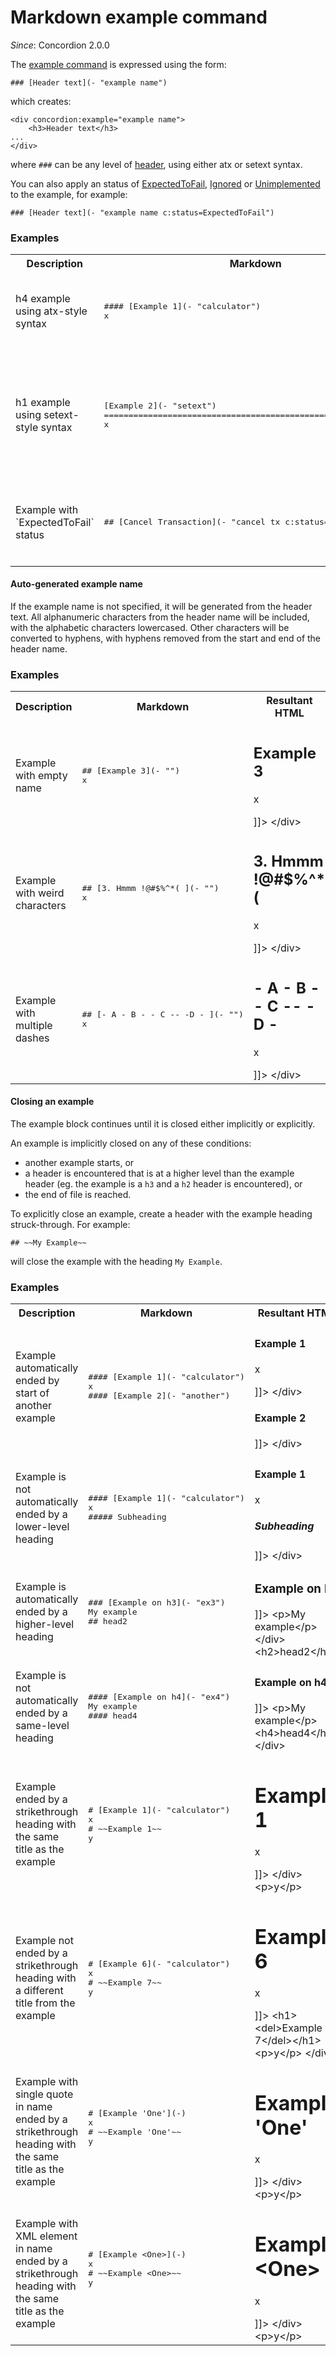 # Markdown example command
_Since_: Concordion 2.0.0

The [example command](../../common/command/example/Example.html) is expressed using the form:

`### [Header text](- "example name")`

which creates:

```
<div concordion:example="example name">
    <h3>Header text</h3>
...
</div>
```    

where `###` can be any level of [header](https://daringfireball.net/projects/markdown/syntax#header), using either atx or setext syntax.

You can also apply an status of [ExpectedToFail](../../common/command/example/Example.html#expectedToFail), [Ignored](../../common/command/example/Example.html#ignored) or [Unimplemented](../../common/command/example/Example.html#unimplemented) to the example, for example:

`### [Header text](- "example name c:status=ExpectedToFail")`

<div class="example">
  <h3>Examples</h3>
  <table concordion:execute="#html=translate(#md)">
    <tr>
      <th>Description</th>
      <th concordion:set="#md">Markdown</th>
      <th concordion:assert-equals="#html">Resultant HTML</th>
    </tr>
    <tr>
      <td>h4 example using atx-style syntax</td>
      <td>
        <pre>      
#### [Example 1](- "calculator")
x
        </pre>
      </td>
      <td>
<![CDATA[<div concordion:example="calculator"> <h4>Example 1</h4> <p>x</p>]]> &lt;/div>   
      </td>
    </tr>
    <tr>
      <td>h1 example using setext-style syntax</td>
      <td>
        <pre>      
[Example 2](- "setext")
=====================================================
x
        </pre>
      </td>
      <td>
<![CDATA[<div concordion:example="setext"> <h1>Example 2</h1> <p>x</p>]]> &lt;/div>   
      </td>
    </tr>
    <tr>
      <td>Example with `ExpectedToFail` status</td>
      <td>
        <pre>      
## [Cancel Transaction](- "cancel tx c:status=ExpectedToFail")
        </pre>
      </td>
      <td>
<![CDATA[<div concordion:example="cancel tx" concordion:status="ExpectedToFail"> <h2>Cancel Transaction</h2>]]> &lt;/div>
      </td>
    </tr>
    
  </table>
</div>  
    
#### Auto-generated example name
If the example name is not specified, it will be generated from the header text. All alphanumeric characters from the header name will be included, with the alphabetic characters lowercased. Other characters will be converted to hyphens, with hyphens removed from the start and end of the header name.
    
<div class="example">
  <h3>Examples</h3>
  <table concordion:execute="#html=translate(#md)">
    <tr>
      <th>Description</th>
      <th concordion:set="#md">Markdown</th>
      <th concordion:assert-equals="#html">Resultant HTML</th>
    </tr>
    <tr>
      <td>Example with empty name</td>
      <td>
        <pre>      
## [Example 3](- "")
x
        </pre>
      </td>
      <td>
<![CDATA[<div concordion:example="example-3"> <h2>Example 3</h2> <p>x</p>]]> &lt;/div>   
      </td>
    </tr>
    <tr>
      <td>Example with weird characters</td>
      <td>
        <pre>      
## [3. Hmmm !@#$%^*( ](- "")
x
        </pre>
      </td>
      <td>
<![CDATA[<div concordion:example="3-hmmm"> <h2>3. Hmmm !@#$%^*(</h2> <p>x</p>]]> &lt;/div>   
      </td>
    </tr>
    <tr>
      <td>Example with multiple dashes</td>
      <td>
        <pre>      
## [- A - B - - C -- -D - ](- "")
x
        </pre>
      </td>
      <td>
<![CDATA[<div concordion:example="a-b-c-d"> <h2>- A - B - - C -- -D -</h2> <p>x</p>]]> &lt;/div>   
      </td>
    </tr>

  </table>
</div>  

#### Closing an example
The example block continues until it is closed either implicitly or explicitly.

An example is implicitly closed on any of these conditions:

* another example starts, or
* a header is encountered that is at a higher level than the example header (eg. the example is a `h3` and a `h2` header is encountered), or
* the end of file is reached.

To explicitly close an example, create a header with the example heading struck-through. For example:  

    ## ~~My Example~~
    
will close the example with the heading `My Example`.


<div class="example">
  <h3>Examples</h3>
  <table concordion:execute="#html=translate(#md)">
    <tr>
      <th>Description</th>
      <th concordion:set="#md">Markdown</th>
      <th concordion:assert-equals="#html">Resultant HTML</th>
    </tr>
    <tr>
      <td>Example automatically ended by start of another example</td>
      <td>
        <pre>      
#### [Example 1](- "calculator")
x
#### [Example 2](- "another")
        </pre>
      </td>
      <td>
<![CDATA[<div concordion:example="calculator"> <h4>Example 1</h4> <p>x</p>]]> &lt;/div><![CDATA[<div concordion:example="another"> <h4>Example 2</h4>]]> &lt;/div>
      </td>
    </tr>
    <tr>
      <td>Example is not automatically ended by a lower-level heading</td>
      <td>
        <pre>      
#### [Example 1](- "calculator")
x
##### Subheading
        </pre>
      </td>
      <td>
<![CDATA[<div concordion:example="calculator"> <h4>Example 1</h4> <p>x</p> <h5>Subheading</h5>]]> &lt;/div> 
      </td>
    </tr>
    <tr>
      <td>Example is automatically ended by a higher-level heading</td>
      <td>
        <pre>      
### [Example on h3](- "ex3")
My example
## head2
        </pre>
      </td>
      <td>
<![CDATA[<div concordion:example="ex3"> <h3>Example on h3</h3>]]>
&lt;p>My example&lt;/p> &lt;/div>
&lt;h2>head2&lt;/h2>
      </td>
    </tr>
    <tr>
      <td>Example is not automatically ended by a same-level heading</td>
      <td>
        <pre>      
#### [Example on h4](- "ex4")
My example
#### head4
        </pre>
      </td>
      <td>
<![CDATA[<div concordion:example="ex4"> <h4>Example on h4</h4>]]>
&lt;p>My example&lt;/p>
&lt;h4>head4&lt;/h4> &lt;/div>
      </td>
    </tr>    
    <tr>
      <td>Example ended by a strikethrough heading with the same title as the example</td>
      <td>
        <pre>      
# [Example 1](- "calculator")
x
# ~~Example 1~~
y
        </pre>
      </td>
      <td>
<![CDATA[<div concordion:example="calculator"> <h1>Example 1</h1> <p>x</p>]]> &lt;/div>
&lt;p>y&lt;/p>     
      </td>
    </tr>
    <tr>
      <td>Example not ended by a strikethrough heading with a different title from the example</td>
      <td>
        <pre>      
# [Example 6](- "calculator")
x
# ~~Example 7~~
y
        </pre>
      </td>
      <td>
<![CDATA[<div concordion:example="calculator"> <h1>Example 6</h1> <p>x</p>]]>
&lt;h1>&lt;del>Example 7&lt;/del>&lt;/h1> 
&lt;p>y&lt;/p> &lt;/div>
      </td>
    </tr>
    <tr>
      <td>Example with single quote in name ended by a strikethrough heading with the same title as the example</td>
      <td>
        <pre>
# [Example 'One'](-)
x
# ~~Example 'One'~~
y
        </pre>
      </td>
      <td>
<![CDATA[<div concordion:example="example-one"> <h1>Example 'One'</h1> <p>x</p>]]> &lt;/div>
&lt;p>y&lt;/p>
      </td>
    </tr>
    <tr>
      <td>Example with XML element in name ended by a strikethrough heading with the same title as the example</td>
      <td>
        <pre>
# [Example &lt;One&gt;](-)
x
# ~~Example &lt;One&gt;~~
y
        </pre>
      </td>
      <td>
<![CDATA[<div concordion:example="example-one"> <h1>Example &lt;One&gt;</h1> <p>x</p>]]> &lt;/div>
&lt;p>y&lt;/p>
      </td>
    </tr>
  </table>
</div>